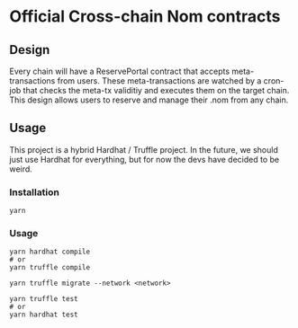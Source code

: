 # Official Cross-chain Nom contracts

## Design
Every chain will have a ReservePortal contract that accepts meta-transactions from users. These meta-transactions are watched by a cron-job that checks the meta-tx validitiy and executes them on the target chain. This design allows users to reserve and manage their .nom from any chain.

## Usage
This project is a hybrid Hardhat / Truffle project. In the future, we should just use Hardhat for everything, but for now the devs have decided to be weird.
### Installation
```
yarn
```

### Usage
```
yarn hardhat compile
# or
yarn truffle compile

yarn truffle migrate --network <network>

yarn truffle test
# or
yarn hardhat test
```